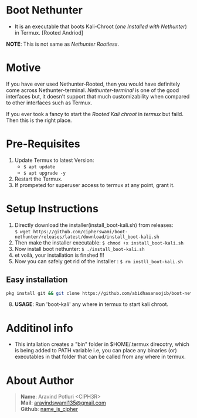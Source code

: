 # Boot Nethunter

- It is an executable that boots Kali-Chroot (_one Installed with Nethunter_) in Termux. [Rooted Andriod]

**NOTE**: This is not same as _Nethunter Rootless_.

# Motive
If you have ever used Nethunter-Rooted, then you would have definitely come across Nethunter-terminal. _Nethunter-terminal_ is one of the good interfaces but, it doesn't support that much customizability when compared to other interfaces such as Termux.  

If you ever took a fancy to start the _Rooted Kali chroot_ in _termux_ but faild. Then this is the right place.

# Pre-Requisites
1. Update Termux to latest Version:
    - `$ apt update`
    - `$ apt upgrade -y`
2. Restart the Termux.
3. If prompeted for superuser access to termux at any point, grant it.

# Setup Instructions
1. Directly download the installer(install_boot-kali.sh) from releases:    
   `$ wget https://github.com/cipherswami/boot-nethunter/releases/latest/download/install_boot-kali.sh`  
4. Then make the installer executable: `$ chmod +x install_boot-kali.sh`
5. Now install boot nethunter: `$ ./install_boot-kali.sh`
6. et voilà, your installation is finshed !!!
7. Now you can safely get rid of the installer : `$ rm instll_boot-kali.sh`
## Easy installation 

```bash
pkg install git && git clone https://github.com/abidhasansojib/boot-nethunter.git && cd boot-nethunter && chmod +x install_boot-kali.sh && ./install_boot-kali.sh
```


8. **USAGE**: Run 'boot-kali' any where in termux to start kali chroot.

# Additinol info
- This intallation creates a "bin" folder in $HOME/.termux direcotry, which is being added to PATH variable i.e, you can place any binaries (or) executables in that folder that can be called from any where in termux.

# About Author
> **Name**: Aravind Potluri \<CIPH3R\>  
> **Mail**: aravindswami135@gmail.com  
> **Github**: [name_is_cipher](https://github.com/name-is-cipher)  

